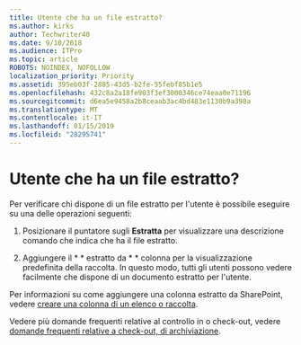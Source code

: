 ```yaml
---
title: Utente che ha un file estratto?
ms.author: kirks
author: Techwriter40
ms.date: 9/10/2018
ms.audience: ITPro
ms.topic: article
ROBOTS: NOINDEX, NOFOLLOW
localization_priority: Priority
ms.assetid: 395eb03f-2885-43d5-b2fe-55febf85b1e5
ms.openlocfilehash: 432c8a2a18fe903f3ef3000346ce74eaa0e71196
ms.sourcegitcommit: d6ea5e9458a2b8ceaab3ac4bd483e1130b9a398a
ms.translationtype: MT
ms.contentlocale: it-IT
ms.lasthandoff: 01/15/2019
ms.locfileid: "28295741"
---
```

# <a name="who-has-a-file-checked-out"></a>Utente che ha un file estratto?

Per verificare chi dispone di un file estratto per l'utente è possibile eseguire su una delle operazioni seguenti:
  
1. Posizionare il puntatore sugli **Estratta** per visualizzare una descrizione comando che indica che ha il file estratto. 
    
2. Aggiungere il * * estratto da * * colonna per la visualizzazione predefinita della raccolta. In questo modo, tutti gli utenti possono vedere facilmente che dispone di un documento estratto per l'utente. 
    
Per informazioni su come aggiungere una colonna estratto da SharePoint, vedere [creare una colonna di un elenco o raccolta](https://go.microsoft.com/fwlink/?linkid=2019591). 
  
Vedere più domande frequenti relative al controllo in o check-out, vedere [domande frequenti relative a check-out, di archiviazione](https://go.microsoft.com/fwlink/?linkid=2018786).
  

